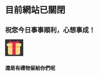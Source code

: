 

# 目前網站已關閉
## 祝您今日事事順利，心想事成！

![Image](https://raw.githubusercontent.com/William957-web/Programming-Problem-Solving/main/gift.png)  
### 還是有禮物留給你們呢
